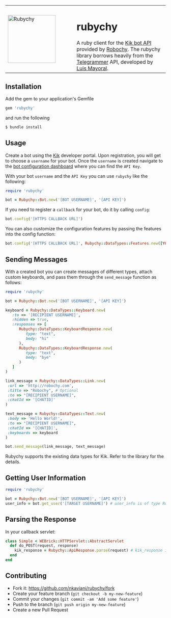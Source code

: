 
<table border="0">
<tr>
<td width="200px">
<img src="https://s3-us-west-2.amazonaws.com/robochyassets/rubychy/rubychy-logo-transparent.png" alt="Rubychy" height="150px"/> 
</td>
<td>
<h1>rubychy</h1>
A ruby client for the <a href="https://dev.kik.com/#/docs/getting-started">Kik bot API</a> provided by <a href="http://robochy.com">Robochy</a>. The rubychy library borrows heavily from the <a href="https://github.com/mayoral/telegrammer">Telegrammer</a> API, developed by <a href="https://github.com/mayoral">Luis Mayoral</a>.
</td>
</tr>
</table>

## Installation

Add the gem to your application's Gemfile

```ruby
gem 'rubychy'
```

and run the following

```ruby
$ bundle install
```

## Usage
Create a bot using the [Kik](https://dev.kik.com/#/home) developer portal. Upon registration, you will get to choose a `username` for your bot. Once the `username` is created navigate to the [bot configuration dashboard](https://dev.kik.com/#/engine) where you can find the `API Key`.

With your bot `username` and the `API Key` you can use `rubychy` like the following:

```ruby
require 'rubychy'

bot = Rubychy::Bot.new('[BOT USERNAME]', '[API KEY]')
```

If you need to register a `callback` for your bot, do it by calling `config`:

```ruby
bot.config('[HTTPS CALLBACK URL]')
```

You can also customize the configuration features by passing the features into the config function:
```ruby
bot.config('[HTTPS CALLBACK URL]', Rubychy::DataTypes::Features.new([YOUR CONFIG]))
```

## Sending Messages
With a created bot you can create messages of different types, attach custom keyboards, and pass them through the `send_message` function as follows:
```ruby
require 'rubychy'

bot = Rubychy::Bot.new('[BOT USERNAME]', '[API KEY]')

keyboard = Rubychy::DataTypes::Keyboard.new(
   :to => '[RECIPIENT USERNAME]',
   :hidden => true,
   :responses => [
      Rubychy::DataTypes::KeyboardResponse.new(
         type: "text",
         body: "hi"
      ),
      Rubychy::DataTypes::KeyboardResponse.new(
         type: "text",
         body: "bye"
      )
   ]
)

link_message = Rubychy::DataTypes::Link.new(
 :url => 'http://robochy.com',
 :title => "Robochy", # Optional
 :to => "[RECIPIENT USERNAME]",
 :chatId => '[CHATID]'
)

text_message = Rubychy::DataTypes::Text.new(
 :body => 'Hello World!',
 :to => "[RECIPIENT USERNAME]",
 :chatId => '[CHATID]',
 :keyboards => keyboard
)

bot.send_message(link_message, text_message)
```
Rubychy supports the existing data types for Kik. Refer to the library for the details.

## Getting User Information
```ruby
require 'rubychy'

bot = Rubychy::Bot.new('[BOT USERNAME]', '[API KEY]')
user_info = bot.get_user('[TARGET USERNAME]') # user_info is of type Rubychy::DataTypes::User
```

## Parsing the Response

In your callback servlet:

```ruby
class Simple < WEBrick::HTTPServlet::AbstractServlet
  def do_POST(request, response)
    kik_response = Rubychy::ApiResponse.parse(request) # kik_response is of type Rubychy::DataTypes::ReceivedMessages
  end
end
```

## Contributing
- Fork it: https://github.com/nkaviani/rubychy/fork
- Create your feature branch (`git checkout -b my-new-feature`)
- Commit your changes (`git commit -am 'Add some feature'`)
- Push to the branch (`git push origin my-new-feature`)
- Create a new Pull Request
